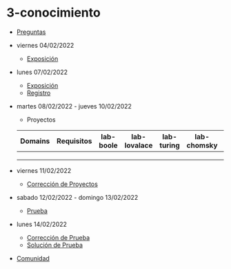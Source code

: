 # 3-conocimiento

- [Preguntas](https://escuela.it/)
- viernes 04/02/2022
  - [Exposición](https://escuela.it/)
- lunes 07/02/2022
  - [Exposición](https://escuela.it/)
  - [Registro](https://forms.gle/SWeEkHpk9uBRo6wRA)
- martes 08/02/2022 - jueves 10/02/2022
   - Proyectos
  
  |Domains|Requisitos|lab-boole|lab-lovalace|lab-turing|lab-chomsky|lab-bernersLee|
  |-------|----------|---------|------------|----------|-----------|--------------|
  |       |          |         |            |          |           |              |
  |       |          |         |            |          |           |              |
  |       |          |         |            |          |           |              |
- viernes 11/02/2022
  - [Corrección de Proyectos](https://escuela.it/)
- sabado 12/02/2022 - domingo 13/02/2022
  - [Prueba](https://forms.gle/KQrr78AxrdR9FHAA8)
- lunes 14/02/2022
  - [Corrección de Prueba](https://escuela.it/)
  - [Solución de Prueba](https://escuela.it/)
- [Comunidad](https://app.slack.com/client/T02S3KYD464/C02TRC3TFTK)

